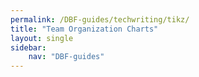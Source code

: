 ```yaml
---
permalink: /DBF-guides/techwriting/tikz/
title: "Team Organization Charts"
layout: single
sidebar:
    nav: "DBF-guides"
---
```

